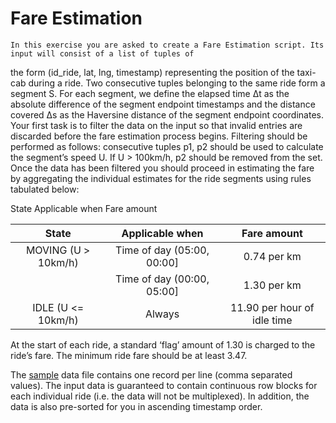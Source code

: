# Fare Estimation 

    In this exercise you are asked to create a Fare Estimation script. Its input will consist of a list of tuples of
the form (id_ride, lat, lng, timestamp) representing the position of the taxi-cab during a ride.
    Two consecutive tuples belonging to the same ride form a segment S. For each segment, we define the
elapsed time Δt as the absolute difference of the segment endpoint timestamps and the distance covered
Δs as the Haversine distance of the segment endpoint coordinates.
    Your first task is to filter the data on the input so that invalid entries are discarded before the fare
estimation process begins. Filtering should be performed as follows: consecutive tuples p1, p2 should be
used to calculate the segment’s speed U. If U > 100km/h, p2 should be removed from the set.
    Once the data has been filtered you should proceed in estimating the fare by aggregating the individual
estimates for the ride segments using rules tabulated below: 

State Applicable when Fare amount

| State               | Applicable when            | Fare amount |
| :---: | :---: | :---: |
| MOVING (U > 10km/h) | Time of day (05:00, 00:00] | 0.74 per km |
|                     | Time of day (00:00, 05:00] | 1.30 per km |
| IDLE (U <= 10km/h)  | Always                     | 11.90 per hour of idle time |

At the start of each ride, a standard ‘flag’ amount of 1.30 is charged to the ride’s fare. The minimum ride
fare should be at least 3.47. 

The [sample](https://www.dropbox.com/s/9v5jl26jumxad4d/paths.csv.gz?dl=0) data file contains one record per line (comma separated values). The input data is guaranteed
to contain continuous row blocks for each individual ride (i.e. the data will not be multiplexed). In addition,
the data is also pre-sorted for you in ascending timestamp order.
